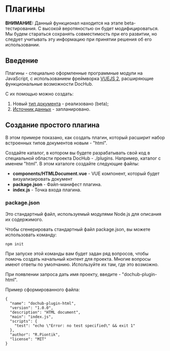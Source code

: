 # Плагины

**ВНИМАНИЕ:** Данный функционал находится на этапе beta-тестирования. С высокой веротяностью он будет модифицироваться.
Мы будем стараться сохранять совместимость при его развитии, но следует учитывать эту информацию 
при принятии решения об его использовании. 

## Введение

Плагины - специально оформленные программные модули на JavaScript, с использованием фреймворка [VUEJS 2](https://ru.vuejs.org/v2/guide/index.html),
расширяющие функциональные возможности DocHub.

С их помощью можно создать:

1. Новый [тип документа](/docs/dochub.docs) - реализовано (beta);
2. [Источник данных](/docs/dochub.datasets) - запланировано.

## Создание простого плагина

В этом примере показано, как создать плагин, который расширит набор встроенных типов документов новым - "html".

Создайте каталог, в котором вы будете разрабатывать свой код в специальной области проекта DocHub - ./plugins.
Например, каталог с именем "html". В этом каталоге создайте следующие файлы:

* **components/HTMLDocument.vue** - VUE компонент, который будет визуализировать документ
* **package.json** - Файл-манифест плагина.
* **index.js** - Точка входа плагина.

### package.json

Это стандартный файл, используемый модулями Node.js для описания их содержимого.

Чтобы сгенерировать стандартный файл package.json, вы можете использовать команду:

```
npm init
```

При запуске этой команды вам будет задан ряд вопросов, чтобы помочь создать начальный контент для проекта. 
Многие вопросы имеют ответы по умолчанию. Используйте их там, где это возможно. 

При появлении запроса дать имя проекту, введите - "dochub-plugin-html".

Пример сформированного файла:
```
{
  "name": "dochub-plugin-html",
  "version": "1.0.0",
  "description": "HTML document",
  "main": "index.js",
  "scripts": {
    "test": "echo \"Error: no test specified\" && exit 1"
  },
  "author": "R.Piontik",
  "license": "MIT"
}
```
